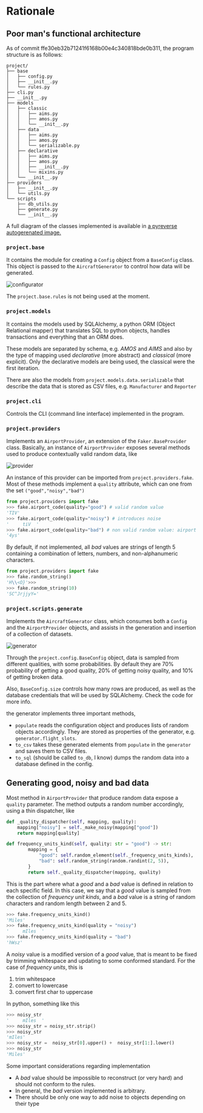# Rationale

## Poor man's functional architecture

As of commit ffe30eb32b71241f6168b00e4c340818bde0b311, the program structure is as follows:

```plain
project/
├── base
│   ├── config.py
│   ├── __init__.py
│   └── rules.py
├── cli.py
├── __init__.py
├── models
│   ├── classic
│   │   ├── aims.py
│   │   ├── amos.py
│   │   └── __init__.py
│   ├── data
│   │   ├── aims.py
│   │   ├── amos.py
│   │   └── serializable.py
│   ├── declarative
│   │   ├── aims.py
│   │   ├── amos.py
│   │   ├── __init__.py
│   │   └── mixins.py
│   └── __init__.py
├── providers
│   ├── __init__.py
│   └── utils.py
└── scripts
    ├── db_utils.py
    ├── generate.py
    └── __init__.py

```

A full diagram of the classes implemented is available in [a pyreverse autogerenated image.](images/classes.png)

### `project.base`

It contains the module for creating a `Config` object from a `BaseConfig` class. This object is passed to the `AircraftGenerator` to control how data will be generated.

![configurator](images/configurator.png)

The `project.base.rules` is not being used at the moment.

### `project.models`

It contains the models used by SQLAlchemy, a python ORM (Object Relational mapper) that translates SQL to python objects, handles transactions and everything that an ORM does.

These models are separated by schema, e.g. _AMOS_ and _AIMS_ and also by the type of mapping used _declarative_ (more abstract) and _classical_ (more explicit). Only the declarative models are being used, the classical were the first iteration.

There are also the models from `project.models.data.serializable` that describe the data that is stored as CSV files, e.g. `Manufacturer` and `Reporter`

### `project.cli`

Controls the CLI (command line interface) implemented in the program.

### `project.providers`

Implements an `AirportProvider`, an extension of the `Faker.BaseProvider` class. Basically, an instance of `AirportProvider` exposes several methods used to produce contextually valid random data, like

![provider](images/provider.png)

An instance of this provider can be imported from `project.providers.fake`.
Most of these methods implement a `quality` attribute, which can one from the set `("good","noisy","bad")`

```python
from project.providers import fake
>>> fake.airport_code(quality="good") # valid random value
'TIV'
>>> fake.airport_code(quality="noisy") # introduces noise
'     tiV  '
>>> fake.airport_code(quality="bad") # non valid random value: airport code can't have numbers
'4ys'
```

By default, if not implemented, all _bad_ values are strings of length 5 containing a combination of letters, numbers, and non-alphanumeric characters.

```python
from project.providers import fake
>>> fake.random_string()
'H\\<O}'>>>
>>> fake.random_string(10)
'SC^JrjjyY='
```

### `project.scripts.generate`

Implements the `AircraftGenerator` class, which consumes both a `Config` and the `AirportProvider` objects, and assists in the generation and insertion of a collection of datasets.

![generator](images/generator.png)

Through the `project.config.BaseConfig` object, data is sampled from different qualities, with some probabilities. By default they are 70% probability of getting a good quality, 20% of getting noisy quality, and 10% of getting broken data.

Also, `BaseConfig.size` controls how many rows are produced, as well as the database credentials that will be used by SQLAlchemy. Check the code for more info.

the generator implements three important methods,

- `populate` reads the configuration object and produces lists of random objects accordingly. They are stored as properties of the generator, e.g. `generator.flight_slots`.
- `to_csv` takes these generated elements from `populate` in the `generator` and saves them to CSV files.
- `to_sql` (should be called `to_db`, I know) dumps the random data into a database defined in the config.

## Generating good, noisy and bad data

Most method in `AirportProvider` that produce random data expose a `quality` parameter. The method outputs a random number accordingly, using a thin dispatcher, like

```python
def _quality_dispatcher(self, mapping, quality):
    mapping["noisy"] = self._make_noisy(mapping["good"])
    return mapping[quality]

def frequency_units_kind(self, quality: str = "good") -> str:
        mapping = {
            "good": self.random_element(self._frequency_units_kinds),
            "bad": self.random_string(random.randint(2, 5)),
        }
        return self._quality_dispatcher(mapping, quality)
```

This is the part where what a _good_ and a _bad_ value is defined in relation to each specific field. In this case, we say that a _good_ value is sampled from the collection of _frequency unit kinds_, and a _bad_ value is a string of random characters and random length between 2 and 5.

```python
>>> fake.frequency_units_kind()
'Miles'
>>> fake.frequency_units_kind(quality = "noisy")
'     mIles  '
>>> fake.frequency_units_kind(quality = "bad")
'hWsz'
```

A _noisy_ value is a modified version of a _good_ value, that is meant to be fixed by trimming whitespace and updating to some conformed standard. For the case of _frequency units_, this is

1. trim whitespace
2. convert to lowercase
3. convert first char to uppercase

In python, something like this

```python
>>> noisy_str
'     mIles  '
>>> noisy_str = noisy_str.strip()
>>> noisy_str
'mIles'
>>> noisy_str =  noisy_str[0].upper() +  noisy_str[1:].lower()
>>> noisy_str
'Miles'
```

Some important considerations regarding implementation

- A _bad_ value should be impossible to reconstruct (or very hard) and should not conform to the rules. 
- In general, the *bad* version implemented is arbitrary.
- There should be only one way to add noise to objects depending on their type